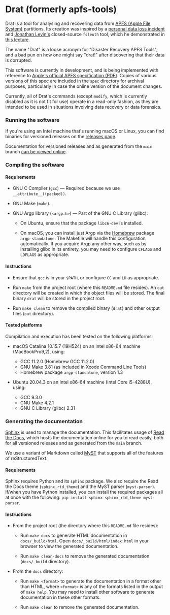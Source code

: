 # Drat (formerly apfs-tools)

Drat is a tool for analysing and recovering data from [APFS (Apple File System)](https://en.wikipedia.org/wiki/Apple_File_System)
partitions. Its creation was inspired by a [personal data loss incident](https://apple.stackexchange.com/questions/373718)
and [Jonathan Levin's](https://twitter.com/Morpheus______) closed-source
`fsleuth` tool, which he demonstrated in [this lecture](http://docs.macsysadmin.se/2018/video/Day4Session2.mp4).

The name "Drat" is a loose acronym for "Disaster Recovery APFS Tools", and a bad
pun on how one might say "drat!" after discovering that their data is corrupted.

This software is currently in development, and is being implemented with reference
to [Apple's official APFS specification (PDF)](https://developer.apple.com/support/downloads/Apple-File-System-Reference.pdf).
Copies of various versions of this spec are included in the `spec` directory for
archival purposes, particularly in case the online version of the document changes.

Currently, all of Drat's commands (except `modify`, which is currently disabled
as it is not fit for use) operate in a read-only fashion, as they are intended
to be used in situations involving data recovery or data forensics.

### Running the software

If you're using an Intel machine that's running macOS or Linux, you can find
binaries for versioned releases on the [releases page](https://github.com/jivanpal/drat/releases).

Documentation for versioned releases and as generated from the `main` branch
[can be viewed online](https://drat.readthedocs.io/).

### Compiling the software

#### Requirements

- GNU C Compiler (`gcc`) — Required because we use `__attribute__((packed))`. 

- GNU Make (`make`).

- GNU Argp library (`<argp.h>`) — Part of the GNU C Library (glibc):

  - On Ubuntu, ensure that the package `libc6-dev` is installed.
  
  - On macOS, you can install just Argp via the [Homebrew](https://brew.sh)
    package `argp-standalone`. The Makefile will handle this configuration
    automatically. If you acquire Argp any other way, such as by installing
    glibc in its entirety, you may need to configure `CFLAGS` and `LDFLAGS` as
    appropriate.

#### Instructions

- Ensure that `gcc` is in your `$PATH`, or configure `CC` and `LD` as appropriate.
  
- Run `make` from the project root (where this `README.md` file resides). An
  `out` directory will be created in which the object files will be stored. The
  final binary `drat` will be stored in the project root.

- Run `make clean` to remove the compiled binary (`drat`) and other output files
  (`out` directory).

#### Tested platforms

Compilation and execution has been tested on the following platforms:

- macOS Catalina 10.15.7 (19H524) on an Intel x86-64 machine (MacBookPro9,2), using:

  - GCC 11.2.0 (Homebrew GCC 11.2.0)
  - GNU Make 3.81 (as included in Xcode Command Line Tools)
  - Homebrew package `argp-standalone`, version 1.3

- Ubuntu 20.04.3 on an Intel x86-64 machine (Intel Core i5-4288U), using:

  - GCC 9.3.0
  - GNU Make 4.2.1
  - GNU C Library (glibc) 2.31

### Generating the documentation

[Sphinx](https://www.sphinx-doc.org/en/master/) is used to manage the
documentation. This facilitates usage of [Read the Docs](https://readthedocs.org/),
which hosts the documentation online for you to read easily, both for all
versioned releases and as generated from the `main` branch.

We use a variant of Markdown called [MyST](https://myst-parser.readthedocs.io/en/latest/)
that supports all of the features of reStructuredText.

#### Requirements

Sphinx requires Python and its `sphinx` package. We also require the
Read the Docs theme (`sphinx_rtd_theme`) and the MyST parser (`myst-parser`).
If/when you have Python installed, you can install the required packages all at
once with the following: `pip install sphinx sphinx_rtd_theme myst-parser`.

<!-- TODO: Use pip requirements file instead -->

#### Instructions

- From the project root (the directory where this `README.md` file resides):

  - Run `make docs` to generate HTML documentation in `docs/_build/html`.
    Open `docs/_build/html/index.html` in your browser to view the generated
    documentation.

  - Run `make clean-docs` to remove the generated documentation (`docs/_build`
    directory).

- From the `docs` directory:

  - Run `make <format>` to generate the documentation in a format other than
    HTML, where `<format>` is any of the formats listed in the output of
    `make help`. You may need to install other software to generate
    documentation in these other formats.

  - Run `make clean` to remove the generated documentation.
